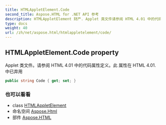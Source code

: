 ```yaml
---
title: HTMLAppletElement.Code
second_title: Aspose.HTML for .NET API 参考
description: HTMLAppletElement 财产. Applet 类文件请参阅 HTML 4.01 中的代码属性定义此 属性在 HTML 4.01. 中已弃用
type: docs
weight: 40
url: /zh/net/aspose.html/htmlappletelement/code/
---
```

## HTMLAppletElement.Code property

Applet 类文件。请参阅 HTML 4.01 中的代码属性定义。此 属性在 HTML 4.01. 中已弃用

```csharp
public string Code { get; set; }
```

### 也可以看看

* class [HTMLAppletElement](../)
* 命名空间 [Aspose.Html](../../htmlappletelement/)
* 部件 [Aspose.HTML](../../../)


